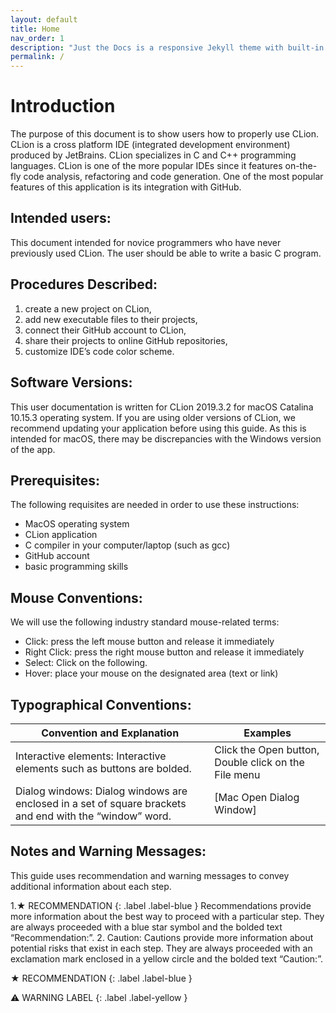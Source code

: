 ```yaml
---
layout: default
title: Home
nav_order: 1
description: "Just the Docs is a responsive Jekyll theme with built-in search that is easily customizable and hosted on GitHub Pages."
permalink: /
---
```


# Introduction

The purpose of this document is to show users how to properly use CLion. CLion is a cross platform IDE (integrated development environment) produced by JetBrains. CLion specializes in C and C++ programming languages. CLion is one of the more popular IDEs since it features on-the-fly code analysis, refactoring and code generation. One of the most popular features of this application is its integration with GitHub.

## Intended users:

This document intended for novice programmers who have never previously used CLion. The user should be able to write a basic C program.

## Procedures Described:

  1. create a new project on CLion,
  2. add new executable files to their projects,
  3. connect their GitHub account to CLion,
  4. share their projects to online GitHub repositories,
  5. customize IDE’s code color scheme.
  
## Software Versions:

This user documentation is written for CLion 2019.3.2 for macOS Catalina 10.15.3 operating system. If you are using older versions of CLion, we recommend updating your application before using this guide. As this is intended for macOS, there may be discrepancies with the Windows version of the app.  

## Prerequisites:

The following requisites are needed in order to use these instructions:
  * MacOS operating system
  * CLion application
  * C compiler in your computer/laptop (such as gcc)
  * GitHub account
  * basic programming skills
 
## Mouse Conventions:

We will use the following industry standard mouse-related terms:
  * Click: press the left mouse button and release it immediately
  * Right Click: press the right mouse button and release it immediately
  * Select: Click on the following.
  * Hover: place your mouse on the designated area (text or link)

## Typographical Conventions:

| Convention and Explanation                                                                              | Examples                                             |
|---------------------------------------------------------------------------------------------------------|------------------------------------------------------|
| Interactive elements: Interactive elements such as buttons are bolded.                                  | Click the Open button, Double click on the File menu |
| Dialog windows: Dialog windows are enclosed in a set of square brackets and end with the “window” word. | [Mac Open Dialog Window]                             |

## Notes and Warning Messages:

This guide uses recommendation and warning messages to convey additional information about each step.

  1.★ RECOMMENDATION {: .label .label-blue } Recommendations provide more information about the best way to proceed with a particular step. They are always proceeded with a blue star symbol and the bolded text “Recommendation:”.
  2. Caution: Cautions provide more information about potential risks that exist in each step. They are always proceeded with an exclamation mark enclosed in a yellow circle and the bolded text “Caution:”.


  
★ RECOMMENDATION 
{: .label .label-blue }

⚠ WARNING LABEL 
{: .label .label-yellow }

  

